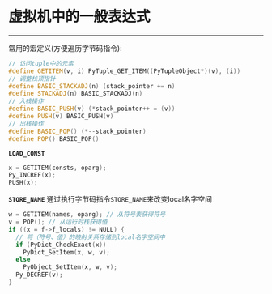 # **虚拟机中的一般表达式**
***

常用的宏定义(方便遍历字节码指令):
```C++
// 访问tuple中的元素
#define GETITEM(v, i) PyTuple_GET_ITEM((PyTupleObject*)(v), (i))
// 调整栈顶指针
#define BASIC_STACKADJ(n) (stack_pointer += n)
#define STACKADJ(n) BASIC_STACKADJ(n)
// 入栈操作
#define BASIC_PUSH(v) (*stack_pointer++ = (v))
#define PUSH(v) BASIC_PUSH(v)
// 出栈操作
#define BASIC_POP() (*--stack_pointer)
#define POP() BASIC_POP()
```

**`LOAD_CONST`**
```C++
x = GETITEM(consts, oparg);
Py_INCREF(x);
PUSH(x);
```

**`STORE_NAME`**
通过执行字节码指令`STORE_NAME`来改变local名字空间
```C++
w = GETITEM(names, oparg); // 从符号表获得符号
v = POP(); // 从运行时栈获得值
if ((x = f->f_locals) != NULL) {
  // 将（符号、值）的映射关系存储到local名字空间中
  if (PyDict_CheckExact(x))
    PyDict_SetItem(x, w, v);
  else
    PyObject_SetItem(x, w, v);
  Py_DECREF(v);
}
```
